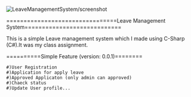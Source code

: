 ![LeaveManagementSystem/screenshot](https://https://github.com/marufsharia/LeaveManagementSystem/blob/master/screenshot/Screenshot_%20(1).png)

================================Leave Management System============================

This is a simple Leave management system which I made using C-Sharp (C#).It was my class assignment.  

==========Simple Feature (version: 0.0.1)========

	#)User Registration 
	#)Application for apply leave
	#)Approved Applicaton (only admin can approved)
	#)Chaeck status
	#)Update User profile...
